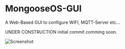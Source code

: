 # MongooseOS-GUI
A Web-Based GUI to configure WIFI, MQTT-Server etc...

UNDER CONSTRUCTION
initial commit comming soon.


![Screenshot](http://www.imakeyouintelligent.com/wp-content/uploads/2017/10/IMG_7905.jpg)
